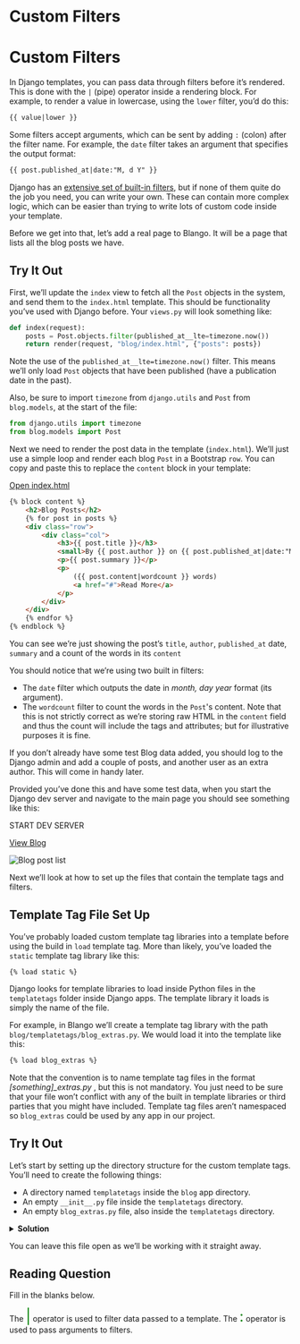 # Custom Filters

# Custom Filters

In Django templates, you can pass data through filters before it’s rendered. This is done with the `|` (pipe) operator inside a rendering block. For example, to render a value in lowercase, using the `lower` filter, you’d do this:

```html
{{ value|lower }}
```

Some filters accept arguments, which can be sent by adding `:` (colon) after the filter name. For example, the `date` filter takes an argument that specifies the output format:

```html
{{ post.published_at|date:"M, d Y" }}
```

Django has an [extensive set of built-in filters](https://docs.djangoproject.com/en/3.2/ref/templates/builtins/#built-in-filter-reference), but if none of them quite do the job you need, you can write your own. These can contain more complex logic, which can be easier than trying to write lots of custom code inside your template.

Before we get into that, let’s add a real page to Blango. It will be a page that lists all the blog posts we have.

## Try It Out

First, we’ll update the `index` view to fetch all the `Post` objects in the system, and send them to the `index.html` template. This should be functionality you’ve used with Django before. Your `views.py` will look something like:

```python
def index(request):
    posts = Post.objects.filter(published_at__lte=timezone.now())
    return render(request, "blog/index.html", {"posts": posts})
```

Note the use of the `published_at__lte=timezone.now()` filter. This means we’ll only load `Post` objects that have been published (have a publication date in the past).

Also, be sure to import `timezone` from `django.utils` and `Post` from `blog.models`, at the start of the file:

```python
from django.utils import timezone
from blog.models import Post
```

Next we need to render the post data in the template (`index.html`). We’ll just use a simple loop and render each blog `Post` in a Bootstrap `row`. You can copy and paste this to replace the `content` block in your template:

[Open index.html]()

```html
{% block content %}
    <h2>Blog Posts</h2>
    {% for post in posts %}
    <div class="row">
        <div class="col">
            <h3>{{ post.title }}</h3>
            <small>By {{ post.author }} on {{ post.published_at|date:"M, d Y" }}</small>
            <p>{{ post.summary }}</p>
            <p>
                ({{ post.content|wordcount }} words)
                <a href="#">Read More</a>
            </p>
        </div>
    </div>
    {% endfor %}
{% endblock %}
```

You can see we’re just showing the post’s `title`, `author`, `published_at` date, `summary` and a count of the words in its `content`

You should notice that we’re using two built in filters:

* The `date` filter which outputs the date in *month, day year* format (its argument).
* The `wordcount` filter to count the words in the `Post`'s content. Note that this is not strictly correct as we’re storing raw HTML in the `content` field and thus the count will include the tags and attributes; but for illustrative purposes it is fine.

If you don’t already have some test Blog data added, you should log to the Django admin and add a couple of posts, and another user as an extra author. This will come in handy later.

Provided you’ve done this and have some test data, when you start the Django dev server and navigate to the main page you should see something like this:

START DEV SERVER

[View Blog]()

![Blog post list](https://apollo-media.codio.com/media%2F1%2F442f04fd9ca01bf6084d99b2c6a78c77-60d2e78c3c6188e3.webp)

Next we’ll look at how to set up the files that contain the template tags and filters.

## Template Tag File Set Up

You’ve probably loaded custom template tag libraries into a template before using the build in `load` template tag. More than likely, you’ve loaded the `static` template tag library like this:

`{% load static %}`

Django looks for template libraries to load inside Python files in the `templatetags` folder inside Django apps. The template library it loads is simply the name of the file.

For example, in Blango we’ll create a template tag library with the path `blog/templatetags/blog_extras.py`. We would load it into the template like this:

```html
{% load blog_extras %}
```

Note that the convention is to name template tag files in the format *[something]_extras.py* , but this is not mandatory. You just need to be sure that your file won’t conflict with any of the built in template libraries or third parties that you might have included. Template tag files aren’t namespaced so `blog_extras` could be used by any app in our project.

## Try It Out

Let’s start by setting up the directory structure for the custom template tags. You’ll need to create the following things:

* A directory named `templatetags` inside the `blog` app directory.
* An empty `__init__.py` file inside the `templatetags` directory.
* An empty `blog_extras.py` file, also inside the `templatetags` directory.

<details><summary><strong>Solution</strong>
</summary>

![Template Tags Directory Structure](https://apollo-media.codio.com/media%2F1%2F135505826a33808503048df028b77431-fdddf42bfecd2fa1.webp)

</details>

You can leave this file open as we’ll be working with it straight away.

## Reading Question

Fill in the blanks below.

The <span style="color:green; font-size:26px">|</span> operator is used to filter data passed to a template.
The <span style="color:green; font-size:26px">:</span> operator is used to pass arguments to filters.
